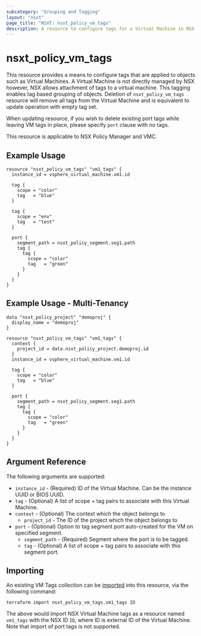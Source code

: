 ```yaml
---
subcategory: "Grouping and Tagging"
layout: "nsxt"
page_title: "NSXT: nsxt_policy_vm_tags"
description: A resource to configure tags for a Virtual Machine in NSX Policy.
---
```


# nsxt_policy_vm_tags

  This resource provides a means to configure tags that are applied to objects such as Virtual Machines. A Virtual Machine is not directly managed by NSX however, NSX allows attachment of tags to a virtual machine. This tagging enables tag based grouping of objects. Deletion of `nsxt_policy_vm_tags` resource will remove all tags from the Virtual Machine and is equivalent to update operation with empty tag set.

  When updating resource, if you wish to delete existing port tags while leaving VM tags in place, please specify `port` clause with no tags.

This resource is applicable to NSX Policy Manager and VMC.

## Example Usage

```hcl
resource "nsxt_policy_vm_tags" "vm1_tags" {
  instance_id = vsphere_virtual_machine.vm1.id

  tag {
    scope = "color"
    tag   = "blue"
  }

  tag {
    scope = "env"
    tag   = "test"
  }

  port {
    segment_path = nsxt_policy_segment.seg1.path
    tag {
      tag {
        scope = "color"
        tag   = "green"
      }
    }
  }
}
```

## Example Usage - Multi-Tenancy

```hcl
data "nsxt_policy_project" "demoproj" {
  display_name = "demoproj"
}

resource "nsxt_policy_vm_tags" "vm1_tags" {
  context {
    project_id = data.nsxt_policy_project.demoproj.id
  }
  instance_id = vsphere_virtual_machine.vm1.id

  tag {
    scope = "color"
    tag   = "blue"
  }

  port {
    segment_path = nsxt_policy_segment.seg1.path
    tag {
      tag {
        scope = "color"
        tag   = "green"
      }
    }
  }
}
```

## Argument Reference

The following arguments are supported:

* `instance_id` - (Required) ID of the Virtual Machine. Can be the instance UUID or BIOS UUID.
* `tag` - (Optional) A list of scope + tag pairs to associate with this Virtual Machine.
* `context` - (Optional) The context which the object belongs to
  * `project_id` - The ID of the project which the object belongs to
* `port` - (Optional) Option to tag segment port auto-created for the VM on specified segment.
  * `segment_path` - (Required) Segment where the port is to be tagged.
  * `tag` - (Optional) A list of scope + tag pairs to associate with this segment port.

## Importing

An existing VM Tags collection can be [imported][docs-import] into this resource, via the following command:

[docs-import]: https://www.terraform.io/cli/import

```
terraform import nsxt_policy_vm_tags.vm1_tags ID
```

The above would import NSX Virtual Machine tags as a resource named `vm1_tags` with the NSX ID `ID`, where ID is external ID of the Virtual Machine.
Note that import of port tags is not supported.
